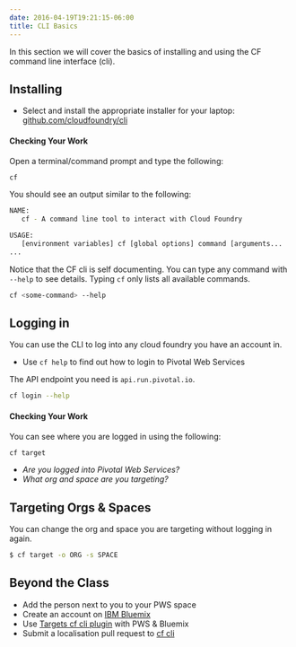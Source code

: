 ```yaml
---
date: 2016-04-19T19:21:15-06:00
title: CLI Basics
---
```


In this section we will cover the basics of installing and using the CF command line interface (cli).

## Installing

* Select and install the appropriate installer for your laptop: [github.com/cloudfoundry/cli](https://github.com/cloudfoundry/cli#downloads)

#### Checking Your Work

Open a terminal/command prompt and type the following:

```sh
cf
```

You should see an output similar to the following:

```sh
NAME:
   cf - A command line tool to interact with Cloud Foundry

USAGE:
   [environment variables] cf [global options] command [arguments...
...
```

Notice that the CF cli is self documenting.  You can type any command with `--help` to see details.  Typing `cf` only lists all available commands.

```sh
cf <some-command> --help
```

## Logging in

You can use the CLI to log into any cloud foundry you have an account in.

* Use `cf help` to find out how to login to Pivotal Web Services

The API endpoint you need is `api.run.pivotal.io`.

```sh
cf login --help
```

#### Checking Your Work

You can see where you are logged in using the following:

```sh
cf target
```

* _Are you logged into Pivotal Web Services?_
* _What org and space are you targeting?_

## Targeting Orgs & Spaces

You can change the org and space you are targeting without logging in again.

```bash
$ cf target -o ORG -s SPACE
```

## Beyond the Class

  * Add the person next to you to your PWS space
  * Create an account on [IBM Bluemix](https://console.ng.bluemix.net/registration/)
  * Use [Targets cf cli plugin](https://github.com/guidowb/cf-targets-plugin) with PWS &amp; Bluemix
  * Submit a localisation pull request to [cf cli](https://github.com/cloudfoundry/cli/blob/master/cf/i18n/README-i18n.md)
